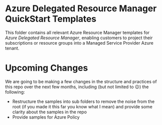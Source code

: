 # Azure Delegated Resource Manager QuickStart Templates

This folder contains all relevant Azure Resource Manager templates for *Azure Delegated Resource Manager*, enabling customers to project their subscriptions or resource groups into a Managed Service Provider Azure tenant.

# Upcoming Changes
We are going to be making a few changes in the structure and practices of this repo over the next few months, including (but not limited to :wink:) the following:
- Restructure the samples into sub folders to remove the noise from the root (if you made it this far you know what I mean) and provide some clarity about the samples in the repo
- Provide samples for Azure Policy
